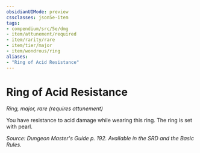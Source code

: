 ```yaml
---
obsidianUIMode: preview
cssclasses: json5e-item
tags:
- compendium/src/5e/dmg
- item/attunement/required
- item/rarity/rare
- item/tier/major
- item/wondrous/ring
aliases: 
- "Ring of Acid Resistance"
---
```

# Ring of Acid Resistance
*Ring, major, rare (requires attunement)*  


You have resistance to acid damage while wearing this ring. The ring is set with pearl.

*Source: Dungeon Master's Guide p. 192. Available in the SRD and the Basic Rules.*